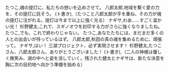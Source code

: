 たつこ,魂の提灯に、私たちの想いを込めさせて。
八郎太郎,地域を繋ぐ愛の力を、その提灯に託そう。
(ト書き),（たつこと八郎太郎が手を重ね、その力が魂の提灯に注がれる。提灯は今まで以上に強く光る）
ナギサ,わあ……すごく温かい光！
杉野健太,これで、スギノオウを封印する力がさらに強くなりましたね。
たつこ,でも、これで終わりじゃない。
たつこ,あなたたちには、まだまだ多くの人との出会いが待っているはず。
八郎太郎,秋田の真の魂を集めるために、頑張って。
ナギサ,はい！ 三湖プロジェクト、必ず実現させます！
杉野健太,たつこさん、八郎太郎さん、ありがとうございました！
(ト書き),（二人の神様は優しく微笑み、湖の中へと姿を消していく。残された健太とナギサは、新たな決意を胸に次の目的地へ向かう準備を始める）

